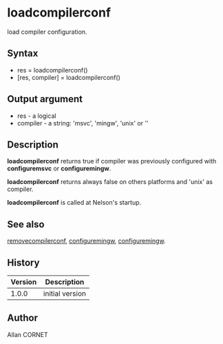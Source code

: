 # loadcompilerconf

load compiler configuration.

## Syntax

- res = loadcompilerconf()
- [res, compiler] = loadcompilerconf()

## Output argument

- res - a logical
- compiler - a string: 'msvc', 'mingw', 'unix' or ''

## Description

  <p><b>loadcompilerconf</b> returns true if compiler was previously configured with <b>configuremsvc</b> or <b>configuremingw</b>.</p>
  <p><b>loadcompilerconf</b> returns always false on others platforms and 'unix' as compiler.</p>
  <p><b>loadcompilerconf</b> is called at Nelson's startup.</p>

## See also

[removecompilerconf](removecompilerconf.md), [configuremingw](configuremingw.md), [configuremingw](configuremingw.md).

## History

| Version | Description     |
| ------- | --------------- |
| 1.0.0   | initial version |

## Author

Allan CORNET
